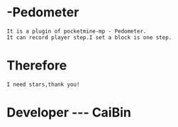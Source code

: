 # -Pedometer
  
    It is a plugin of pocketmine-mp - Pedometer.
    It can record player step.I set a block is one step.
  
# Therefore

    I need stars,thank you!
    
# Developer --- CaiBin
 
